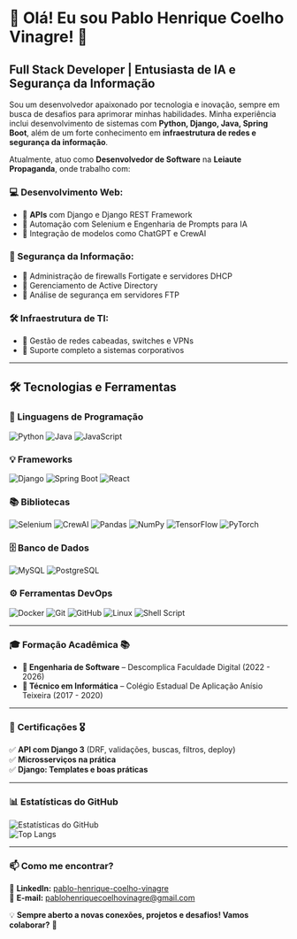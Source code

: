 # 👋 Olá! Eu sou Pablo Henrique Coelho Vinagre! 🚀

## Full Stack Developer | Entusiasta de IA e Segurança da Informação  

Sou um desenvolvedor apaixonado por tecnologia e inovação, sempre em busca de desafios para aprimorar minhas habilidades. Minha experiência inclui desenvolvimento de sistemas com **Python, Django, Java, Spring Boot**, além de um forte conhecimento em **infraestrutura de redes e segurança da informação**.

Atualmente, atuo como **Desenvolvedor de Software** na **Leiaute Propaganda**, onde trabalho com:

### 💻 Desenvolvimento Web:
- 🔹 **APIs** com Django e Django REST Framework  
- 🔹 Automação com Selenium e Engenharia de Prompts para IA  
- 🔹 Integração de modelos como ChatGPT e CrewAI  

### 🔐 Segurança da Informação:
- 🔹 Administração de firewalls Fortigate e servidores DHCP  
- 🔹 Gerenciamento de Active Directory  
- 🔹 Análise de segurança em servidores FTP  

### 🛠️ Infraestrutura de TI:
- 🔹 Gestão de redes cabeadas, switches e VPNs  
- 🔹 Suporte completo a sistemas corporativos  

---

## 🛠️ Tecnologias e Ferramentas  
### **🚀 Linguagens de Programação**
![Python](https://img.shields.io/badge/Python-3776AB?style=for-the-badge&logo=python&logoColor=white)
![Java](https://img.shields.io/badge/Java-ED8B00?style=for-the-badge&logo=java&logoColor=white)
![JavaScript](https://img.shields.io/badge/JavaScript-F7DF1E?style=for-the-badge&logo=javascript&logoColor=black)

### **💡 Frameworks**
![Django](https://img.shields.io/badge/Django-092E20?style=for-the-badge&logo=django&logoColor=white)
![Spring Boot](https://img.shields.io/badge/Spring%20Boot-6DB33F?style=for-the-badge&logo=spring-boot&logoColor=white)
![React](https://img.shields.io/badge/React-61DAFB?style=for-the-badge&logo=react&logoColor=black)

### **📚 Bibliotecas**
![Selenium](https://img.shields.io/badge/Selenium-43B02A?style=for-the-badge&logo=selenium&logoColor=white)
![CrewAI](https://img.shields.io/badge/CrewAI-000000?style=for-the-badge&logo=ai&logoColor=white)
![Pandas](https://img.shields.io/badge/Pandas-150458?style=for-the-badge&logo=pandas&logoColor=white)
![NumPy](https://img.shields.io/badge/NumPy-013243?style=for-the-badge&logo=numpy&logoColor=white)
![TensorFlow](https://img.shields.io/badge/TensorFlow-FF6F00?style=for-the-badge&logo=tensorflow&logoColor=white)
![PyTorch](https://img.shields.io/badge/PyTorch-EE4C2C?style=for-the-badge&logo=pytorch&logoColor=white)

### **🗄️ Banco de Dados**
![MySQL](https://img.shields.io/badge/MySQL-4479A1?style=for-the-badge&logo=mysql&logoColor=white)
![PostgreSQL](https://img.shields.io/badge/PostgreSQL-316192?style=for-the-badge&logo=postgresql&logoColor=white)

### **⚙️ Ferramentas DevOps**
![Docker](https://img.shields.io/badge/Docker-2496ED?style=for-the-badge&logo=docker&logoColor=white)
![Git](https://img.shields.io/badge/Git-F05032?style=for-the-badge&logo=git&logoColor=white)
![GitHub](https://img.shields.io/badge/GitHub-181717?style=for-the-badge&logo=github&logoColor=white)
![Linux](https://img.shields.io/badge/Linux-FCC624?style=for-the-badge&logo=linux&logoColor=black)
![Shell Script](https://img.shields.io/badge/Shell_Script-121011?style=for-the-badge&logo=gnu-bash&logoColor=white)

---

### 🎓 **Formação Acadêmica** 📚
- **📌 Engenharia de Software** – Descomplica Faculdade Digital (2022 - 2026)  
- **📌 Técnico em Informática** – Colégio Estadual De Aplicação Anísio Teixeira (2017 - 2020)  

---

### 📜 **Certificações** 🎖️
✅ **API com Django 3** (DRF, validações, buscas, filtros, deploy)  
✅ **Microsserviços na prática**  
✅ **Django: Templates e boas práticas**  

---

### 📊 **Estatísticas do GitHub**
![Estatísticas do GitHub](https://github-readme-stats.vercel.app/api?username=SrCoelhoSH&show_icons=true&theme=dark)  
![Top Langs](https://github-readme-stats.vercel.app/api/top-langs/?username=SrCoelhoSH&layout=compact&theme=dark)  

---

### 📫 **Como me encontrar?**
📌 **LinkedIn:** [pablo-henrique-coelho-vinagre](https://www.linkedin.com/in/pablo-henrique-coelho-vinagre-731929199)  
📧 **E-mail:** [pablohenriquecoelhovinagre@gmail.com](mailto:pablohenriquecoelhovinagre@gmail.com)  

💡 **Sempre aberto a novas conexões, projetos e desafios! Vamos colaborar?** 🚀  
